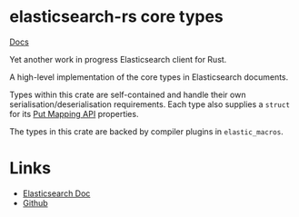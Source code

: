# elasticsearch-rs core types
[Docs](http://kodraus.github.io/rustdoc/elastic_types/)

Yet another work in progress Elasticsearch client for Rust.

A high-level implementation of the core types in Elasticsearch documents.

Types within this crate are self-contained and handle their own serialisation/deserialisation requirements.
Each type also supplies a `struct` for its [Put Mapping API](https://www.elastic.co/guide/en/elasticsearch/reference/current/indices-put-mapping.html) properties.

The types in this crate are backed by compiler plugins in `elastic_macros`.

# Links
- [Elasticsearch Doc](https://www.elastic.co/guide/en/elasticsearch/guide/current/mapping.html)
- [Github](https://github.com/KodrAus/elasticsearch-rs)
